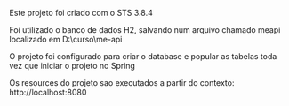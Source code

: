 Este projeto foi criado com o STS 3.8.4

Foi utilizado o banco de dados H2, 
salvando num arquivo chamado meapi
localizado em D:\curso\me-api

O projeto foi configurado para criar o database e popular as tabelas toda vez que iniciar o projeto no Spring

Os resources do projeto sao executados a partir do contexto: http://localhost:8080